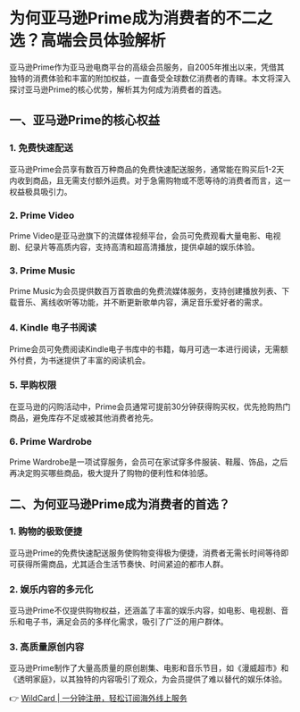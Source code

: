 # 为何亚马逊Prime成为消费者的不二之选？高端会员体验解析

亚马逊Prime作为亚马逊电商平台的高级会员服务，自2005年推出以来，凭借其独特的消费体验和丰富的附加权益，一直备受全球数亿消费者的青睐。本文将深入探讨亚马逊Prime的核心优势，解析其为何成为消费者的首选。

## 一、亚马逊Prime的核心权益

### 1. 免费快速配送

亚马逊Prime会员享有数百万种商品的免费快速配送服务，通常能在购买后1-2天内收到商品，且无需支付额外运费。对于急需购物或不愿等待的消费者而言，这一权益极具吸引力。

### 2. Prime Video

Prime Video是亚马逊旗下的流媒体视频平台，会员可免费观看大量电影、电视剧、纪录片等高质内容，支持高清和超高清播放，提供卓越的娱乐体验。

### 3. Prime Music

Prime Music为会员提供数百万首歌曲的免费流媒体服务，支持创建播放列表、下载音乐、离线收听等功能，并不断更新歌单内容，满足音乐爱好者的需求。

### 4. Kindle 电子书阅读

Prime会员可免费阅读Kindle电子书库中的书籍，每月可选一本进行阅读，无需额外付费，为书迷提供了丰富的阅读机会。

### 5. 早购权限

在亚马逊的闪购活动中，Prime会员通常可提前30分钟获得购买权，优先抢购热门商品，避免库存不足或被其他消费者抢先。

### 6. Prime Wardrobe

Prime Wardrobe是一项试穿服务，会员可在家试穿多件服装、鞋履、饰品，之后再决定购买哪些商品，极大提升了购物的便利性和体验感。

## 二、为何亚马逊Prime成为消费者的首选？

### 1. 购物的极致便捷

亚马逊Prime的免费快速配送服务使购物变得极为便捷，消费者无需长时间等待即可获得所需商品，尤其适合生活节奏快、时间紧迫的都市人群。

### 2. 娱乐内容的多元化

亚马逊Prime不仅提供购物权益，还涵盖了丰富的娱乐内容，如电影、电视剧、音乐和电子书，满足会员的多样化需求，吸引了广泛的用户群体。

### 3. 高质量原创内容

亚马逊Prime制作了大量高质量的原创剧集、电影和音乐节目，如《漫威超市》和《透明家庭》，以其独特的内容吸引了观众，为会员提供了难以替代的娱乐体验。

👉 [WildCard | 一分钟注册，轻松订阅海外线上服务](https://bbtdd.com/WildCard)